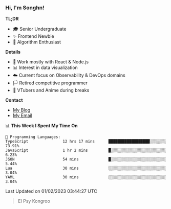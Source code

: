 ### Hi, I'm Songhn!

**TL;DR**

- 🎓 Senior Undergraduate
- ✨ Frontend Newbie
- 🎈 Algorithm Enthusiast

**Details**

- 🎯 Work mostly with React & Node.js
- 📊 Interest in data visualization
- ☁️ Current focus on Observability & DevOps domains
- 🏳️ Retired competitive programmer
- 🍵 VTubers and Anime during breaks

**Contact**
- [My Blog](https://blog.songhn.com)
- [My Email](mailto:nana7mi@duck.com)

<!--START_SECTION:waka-->
📊 **This Week I Spent My Time On** 

```text
💬 Programming Languages: 
TypeScript               12 hrs 17 mins      ██████████████████░░░░░░░   73.91% 
JavaScript               1 hr 2 mins         █░░░░░░░░░░░░░░░░░░░░░░░░   6.23% 
JSON                     54 mins             █░░░░░░░░░░░░░░░░░░░░░░░░   5.44% 
Lua                      30 mins             ░░░░░░░░░░░░░░░░░░░░░░░░░   3.04% 
YAML                     30 mins             ░░░░░░░░░░░░░░░░░░░░░░░░░   3.04%

```


 Last Updated on 01/02/2023 03:44:27 UTC
<!--END_SECTION:waka-->

> El Psy Kongroo
